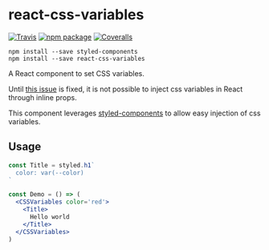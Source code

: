 # react-css-variables

[![Travis][build-badge]][build]
[![npm package][npm-badge]][npm]
[![Coveralls][coveralls-badge]][coveralls]

[build-badge]: https://img.shields.io/travis/jide/react-css-variables.git/master.png?style=flat-square
[build]: https://travis-ci.org/jide/react-css-variables.git

[npm-badge]: https://img.shields.io/npm/v/npm-package.png?style=flat-square
[npm]: https://www.npmjs.org/package/npm-package

[coveralls-badge]: https://img.shields.io/coveralls/jide/react-css-variables.git/master.png?style=flat-square
[coveralls]: https://coveralls.io/github/jide/react-css-variables.git

```
npm install --save styled-components
npm install --save react-css-variables
```

A React component to set CSS variables.

Until [this issue](https://github.com/facebook/react/issues/6411) is fixed, it is not possible to inject css variables in React through inline props.

This component leverages [styled-components](https://github.com/styled-components/styled-components) to allow easy injection of css variables.

## Usage

```jsx
const Title = styled.h1`
  color: var(--color)
`

const Demo = () => (
  <CSSVariables color='red'>
    <Title>
      Hello world
    </Title>
  </CSSVariables>
)
```
